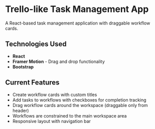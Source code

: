 # Trello-like Task Management App

A React-based task management application with draggable workflow cards.

## Technologies Used

- **React**
- **Framer Motion** - Drag and drop functionality
- **Bootstrap**

## Current Features

- Create workflow cards with custom titles
- Add tasks to workflows with checkboxes for completion tracking
- Drag workflow cards around the workspace (draggable only from header)
- Workflows are constrained to the main workspace area
- Responsive layout with navigation bar
